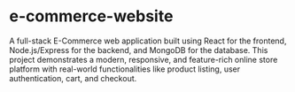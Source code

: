 # e-commerce-website
A full-stack E-Commerce web application built using React for the frontend, Node.js/Express for the backend, and MongoDB for the database. This project demonstrates a modern, responsive, and feature-rich online store platform with real-world functionalities like product listing, user authentication, cart, and checkout.
